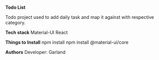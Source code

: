**Todo List**

Todo project used to add daily task and map it against with respective category.


**Tech stack**
Material-UI
React

**Things to Install**
npm install
npm install @material-ui/core

**Authors**
Developer: Garland
